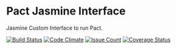 # Pact Jasmine Interface
Jasmine Custom Interface to run Pact.

[![Build Status](https://travis-ci.org/pact-foundation/pact-js-jasmine.svg?branch=master)](https://travis-ci.org/pact-foundation/pact-js-jasmine)
[![Code Climate](https://codeclimate.com/github/pact-foundation/pact-js-jasmine/badges/gpa.svg)](https://codeclimate.com/github/pact-foundation/pact-js-jasmine)
[![Issue Count](https://codeclimate.com/github/pact-foundation/pact-js-jasmine/badges/issue_count.svg)](https://codeclimate.com/github/pact-foundation/pact-js-jasmine)
[![Coverage Status](https://coveralls.io/repos/github/pact-foundation/pact-js-jasmine/badge.svg?branch=master)](https://coveralls.io/github/pact-foundation/pact-js-jasmine?branch=master)
